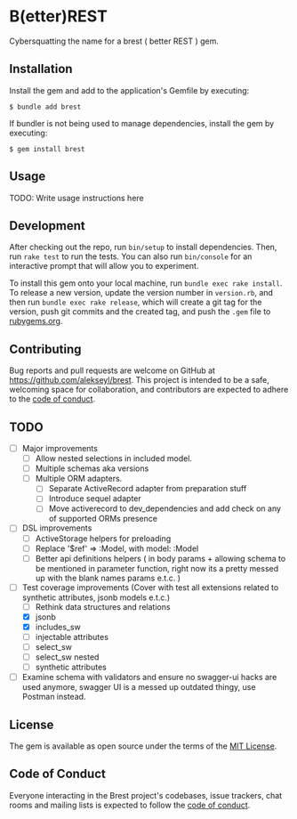 # B(etter)REST
Сybersquatting the name for a brest ( better REST ) gem.

## Installation

Install the gem and add to the application's Gemfile by executing:

    $ bundle add brest

If bundler is not being used to manage dependencies, install the gem by executing:

    $ gem install brest

## Usage

TODO: Write usage instructions here

## Development

After checking out the repo, run `bin/setup` to install dependencies. Then, run `rake test` to run the tests. You can also run `bin/console` for an interactive prompt that will allow you to experiment.

To install this gem onto your local machine, run `bundle exec rake install`. To release a new version, update the version number in `version.rb`, and then run `bundle exec rake release`, which will create a git tag for the version, push git commits and the created tag, and push the `.gem` file to [rubygems.org](https://rubygems.org).

## Contributing

Bug reports and pull requests are welcome on GitHub at https://github.com/alekseyl/brest. This project is intended to be a safe, welcoming space for collaboration, and contributors are expected to adhere to the [code of conduct](https://github.com/alekseyl/brest/blob/master/CODE_OF_CONDUCT.md).

## TODO

- [ ] Major improvements
  - [ ] Allow nested selections in included model.
  - [ ] Multiple schemas aka versions
  - [ ] Multiple ORM adapters.
    - [ ] Separate ActiveRecord adapter from preparation stuff
    - [ ] Introduce sequel adapter
    - [ ] Move activerecord to dev_dependencies and add check on any of supported ORMs presence
- [ ] DSL improvements
  - [ ] ActiveStorage helpers for preloading
  - [ ] Replace '$ref' => :Model, with model: :Model
  - [ ] Better api definitions helpers ( in body params + allowing schema to be mentioned in parameter function, right now its a pretty messed up with the blank names params e.t.c. )
- [ ] Test coverage improvements (Cover with test all extensions related to synthetic attributes, jsonb models e.t.c.)
  - [ ] Rethink data structures and relations
  - [x] jsonb
  - [x] includes_sw
  - [ ] injectable attributes
  - [ ] select_sw
  - [ ] select_sw nested
  - [ ] synthetic attributes
- [ ] Examine schema with validators and ensure no swagger-ui hacks are used anymore, swagger UI is a messed up outdated thingy, use Postman instead.

## License

The gem is available as open source under the terms of the [MIT License](https://opensource.org/licenses/MIT).

## Code of Conduct

Everyone interacting in the Brest project's codebases, issue trackers, chat rooms and mailing lists is expected to follow the [code of conduct](https://github.com/alekseyl/brest/blob/master/CODE_OF_CONDUCT.md).

